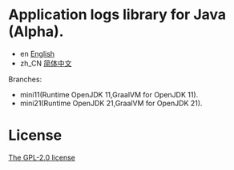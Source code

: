 # Application logs library for Java (Alpha).

- en [English](README_en.md)
- zh_CN [简体中文](README_cn.md)

Branches:

- mini11(Runtime OpenJDK 11,GraalVM for OpenJDK 11).
- mini21(Runtime OpenJDK 21,GraalVM for OpenJDK 21).

# License

[The GPL-2.0 license](LICENSE.txt)